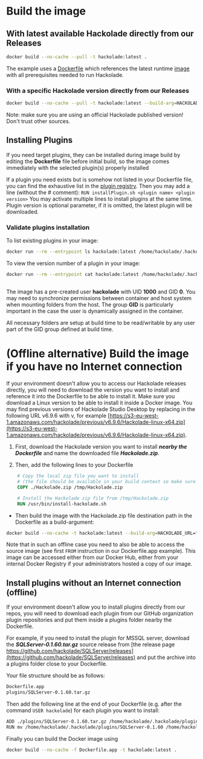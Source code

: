 # Build the image

## With latest available Hackolade directly from our Releases

```bash
docker build --no-cache --pull -t hackolade:latest .
```

The example uses a [Dockerfile](Dockerfile) which references the latest runtime [image](https://hub.docker.com/r/hackolade/studio) with all prerequisites needed to run Hackolade.

### With a specific Hackolade version directly from our Releases

```bash
docker build --no-cache --pull -t hackolade:latest --build-arg=HACKOLADE_URL="<url to specific version zip path>" .
```

Note: make sure you are using an official Hackolade published version!  Don't trust other sources.

## Installing Plugins

If you need target plugins, they can be installed during image build by editing the **Dockerfile** file before initial build, so the image comes immediately with the selected plugin(s) properly installed


If a plugin you need exists but is somehow not listed in your Dockerfile file, you can find the exhaustive list in the [plugin registry](https://github.com/hackolade/plugins/blob/master/pluginRegistry.json).  Then you may add a line (without the # comment): `RUN installPlugin.sh <plugin name> <plugin version>` You may activate multiple lines to install plugins at the same time. Plugin version is optional parameter, if it is omitted, the latest plugin will be downloaded.

### Validate plugins installation
To list existing plugins in your image:

```bash
docker run --rm --entrypoint ls hackolade:latest /home/hackolade/.hackolade/plugins/
```

To view the version number of a plugin in your image:

```bash
docker run --rm --entrypoint cat hackolade:latest /home/hackolade/.hackolade/plugins/<plugin name>/package.json
```

## 

The image has a pre-created user **hackolade** with UID **1000** and GID **0**.  You may need to synchronize permissions between container and host system when mounting folders from the host.  The group **GID** is particularly important in the case the user is dynamically assigned in the container.

All necessary folders are setup at build time to be read/writable by any user part of the GID group defined at build time.

# (Offline alternative) Build the image if you have no Internet connection 

If your environment doesn't allow you to access our Hackolade releases directly, you will need to download the version you want to install and reference it into the Dockerfile to be able to install it.  Make sure you download a Linux version to be able to install it inside a Docker image.  You may find previous versions of Hackolade Studio Desktop by replacing in the following URL v6.9.6 with v<version of your choice>, for example [https://s3-eu-west-1.amazonaws.com/hackolade/previous/v6.9.6/Hackolade-linux-x64.zip](https://s3-eu-west-1.amazonaws.com/hackolade/previous/v6.9.6/Hackolade-linux-x64.zip).

1. First, download the Hackolade version you want to install ***nearby the Dockerfile*** and name the downloaded file ***Hackolade.zip***.  

2. Then, add the following lines to your Dockerfile

```dockerfile
    # Copy the local zip file you want to install 
    # (the file should be available in your build context so make sure to check potential .dockerignore file)
    COPY ./Hackolade.zip /tmp/Hackolade.zip

    # Install the Hackolade zip file from /tmp/Hackolade.zip
    RUN /usr/bin/install-hackolade.sh
```

- Then build the image with the Hackolade.zip file destination path in the Dockerfile as a build-argument:

```bash
docker build --no-cache -t hackolade:latest --build-arg=HACKOLADE_URL="/tmp/Hackolade.zip" .
```

Note that in such an offline case you need to also be able to access the source image (see first `FROM` instruction in our Dockerfile.app example).  This image can be accessed either from our Docker Hub, either from your internal Docker Registry if your administrators hosted a copy of our image.


## Install plugins without an Internet connection (offline)

If your environment doesn't allow you to install plugins directly from our repos, you will need to download each plugin from our GitHub organization plugin repositories and put them inside a plugins folder nearby the Dockerfile.

For example, if you need to install the plugin for MSSQL server, download the ***SQLServer-0.1.60.tar.gz*** source release from [the release page https://github.com/hackolade/SQLServer/releases](https://github.com/hackolade/SQLServer/releases) and put the archive into a plugins folder close to your Dockerfile.

Your file structure should be as follows:

```bash
Dockerfile.app
plugins/SQLServer-0.1.60.tar.gz
```

Then add the following line at the end of your Dockerfile (e.g. after the command `USER hackolade`) for each plugin you want to install:

```bash
ADD ./plugins/SQLServer-0.1.60.tar.gz /home/hackolade/.hackolade/plugins/
RUN mv /home/hackolade/.hackolade/plugins/SQLServer-0.1.60 /home/hackolade/.hackolade/plugins/SQLServer
```

Finally you can build the Docker image using 

```bash
docker build --no-cache -f Dockerfile.app -t hackolade:latest .
```
